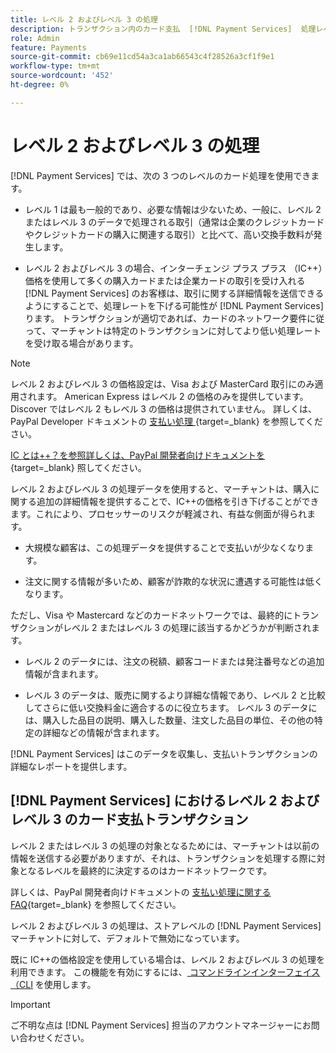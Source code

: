 ```yaml
---
title: レベル 2 およびレベル 3 の処理
description: トランザクション内のカード支払  [!DNL Payment Services]  処理レベル。
role: Admin
feature: Payments
source-git-commit: cb69e11cd54a3ca1ab66543c4f28526a3cf1f9e1
workflow-type: tm+mt
source-wordcount: '452'
ht-degree: 0%

---
```


# レベル 2 およびレベル 3 の処理

[!DNL Payment Services] では、次の 3 つのレベルのカード処理を使用できます。

* レベル 1 は最も一般的であり、必要な情報は少ないため、一般に、レベル 2 またはレベル 3 のデータで処理される取引（通常は企業のクレジットカードやクレジットカードの購入に関連する取引）と比べて、高い交換手数料が発生します。

* レベル 2 およびレベル 3 の場合、インターチェンジ プラス プラス （IC++）価格を使用して多くの購入カードまたは企業カードの取引を受け入れる [!DNL Payment Services] のお客様は、取引に関する詳細情報を送信できるようにすることで、処理レートを下げる可能性が [!DNL Payment Services] ります。 トランザクションが適切であれば、カードのネットワーク要件に従って、マーチャントは特定のトランザクションに対してより低い処理レートを受け取る場合があります。

>[!NOTE]
>
>レベル 2 およびレベル 3 の価格設定は、Visa および MasterCard 取引にのみ適用されます。 American Express はレベル 2 の価格のみを提供しています。 Discover ではレベル 2 もレベル 3 の価格は提供されていません。 詳しくは、PayPal Developer ドキュメントの [ 支払い処理 ](https://developer.paypal.com/docs/checkout/advanced/processing/){target=_blank} を参照してください。

[IC とは++？を参照詳しくは、PayPal 開発者向けドキュメントを ](https://www.paypal.com/us/brc/article/what-is-interchange-plus-plus){target=_blank} 照してください。

レベル 2 およびレベル 3 の処理データを使用すると、マーチャントは、購入に関する追加の詳細情報を提供することで、IC++の価格を引き下げることができます。これにより、プロセッサーのリスクが軽減され、有益な側面が得られます。

* 大規模な顧客は、この処理データを提供することで支払いが少なくなります。

* 注文に関する情報が多いため、顧客が詐欺的な状況に遭遇する可能性は低くなります。

ただし、Visa や Mastercard などのカードネットワークでは、最終的にトランザクションがレベル 2 またはレベル 3 の処理に該当するかどうかが判断されます。

* レベル 2 のデータには、注文の税額、顧客コードまたは発注番号などの追加情報が含まれます。

* レベル 3 のデータは、販売に関するより詳細な情報であり、レベル 2 と比較してさらに低い交換料金に適合するのに役立ちます。 レベル 3 のデータには、購入した品目の説明、購入した数量、注文した品目の単位、その他の特定の詳細などの情報が含まれます。

[!DNL Payment Services] はこのデータを収集し、支払いトランザクションの詳細なレポートを提供します。

## [!DNL Payment Services] におけるレベル 2 およびレベル 3 のカード支払トランザクション

レベル 2 またはレベル 3 の処理の対象となるためには、マーチャントは以前の情報を送信する必要がありますが、それは、トランザクションを処理する際に対象となるレベルを最終的に決定するのはカードネットワークです。

詳しくは、PayPal 開発者向けドキュメントの [ 支払い処理に関する FAQ](https://www.paypal.com/us/cshelp/article/ts2278?_ga=1.131773126.875104296.1712843492){target=_blank} を参照してください。

レベル 2 およびレベル 3 の処理は、ストアレベルの [!DNL Payment Services] マーチャントに対して、デフォルトで無効になっています。

既に IC++の価格設定を使用している場合は、レベル 2 およびレベル 3 の処理を利用できます。 この機能を有効にするには、[ コマンドラインインターフェイス（CLI](configure-cli.md) を使用します。

>[!IMPORTANT]
>
>ご不明な点は [!DNL Payment Services] 担当のアカウントマネージャーにお問い合わせください。
